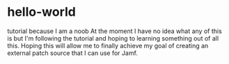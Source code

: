 # hello-world
tutorial because I am a noob
At the moment I have no idea what any of this is but I'm following the tutorial and hoping to learning something out of all this. Hoping this will allow me to finally achieve my goal of creating an external patch source that I can use for Jamf. 
